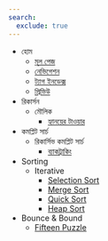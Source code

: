 ```yaml
---
search:
  exclude: true
---
```


- হোম
    - [মূল পেজ](index.md)
    - [নেভিগেশন](navigation.md)
    - [ট্যাগ ইনডেক্স](tags.md)
    - [প্রিভিউ](preview.md)
- রিকার্সন
    - মৌলিক
        - [হ্যানয়ের টাওয়ার](recursion/toh.md)
- কমপ্লিট সার্চ
    - রিকার্সিভ কমপ্লিট সার্চ
        - [ব্যাকট্রাকিং](cs/bs.md)
- Sorting
    - Iterative
        - [Selection Sort](sorting/selectionsort.md)
        - [Merge Sort](sorting/mergesort.md)
        - [Quick Sort](sorting/quicksort.md)
        - [Heap Sort](sorting/heapsort.md)
- Bounce & Bound
    - [Fifteen Puzzle](bound/fifteenpuzzlesolve.md)
